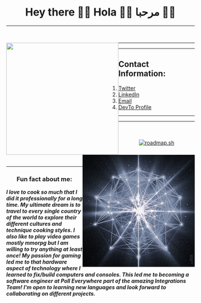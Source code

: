 <div align="center">
  <h1>Hey there 👋🏼 Hola 👋🏼 مرحبا 👋🏼</h1>
</div>

---
<br>

<div>
  <p>
    <img align="left" width="300" height="300" src="https://github.com/HadyM/HadyM/assets/74887720/e10e89ad-326a-4985-9161-7115ac5821af">
    <img align="right" width="300" height="300" src="https://github.com/HadyM/Intro-to-Terminal/blob/main/Assets/NIbp.gif"  title="Github">
  </p>
</div>

---
---

## Contact Information:
  <div>
    <ol>
      <li>
        <a href="https://twitter.com/Hady_Mohamed_87">Twitter</a>
      </li>
      <li>
        <a href="https://www.linkedin.com/in/hady-mohamed-swe">LinkedIn</a>
      </li>
      <li>
        <a href="mailto:devhady87@gmail.com">Email</a>
      </li>
      <li>
        <a href="https://dev.to/hadym">DevTo Profile</a>
      </li>
  </ol>
  </div>
  
---
---
<br>
<br>
<div align="center">
  <a href="https://roadmap.sh"><img src="https://api.roadmap.sh/v1-badge/wide/64ad8dd4424d6b250995569e?variant=dark" alt="roadmap.sh"/></a>
</div>
<br>
<br>

---
<div align="center">
  <h3>Fun fact about me:</h3>
</div>
 
<strong><em>I love to cook so much that I did it professionally for a long time. My ultimate dream is to travel to every single country of the world to explore their different cultures and technique cooking styles. 
I also like to play video games mostly mmorpg but I am willing to try anything at least once! My passion for gaming led me to that hardware aspect of technology where I learned to fix/build computers and consoles. This led me to becoming a software engineer at Poll Everywhere part of the amazing Integrations Team! I'm open to learning new languages and look forward to collaborating on different projects.</em></strong>
  





<!--
**HadyM/HadyM** is a ✨ _special_ ✨ repository because its `README.md` (this file) appears on your GitHub profile.

Here are some ideas to get you started:

- 🔭 I’m currently working on ...
- 🌱 I’m currently learning ...
- 👯 I’m looking to collaborate on ...
- 🤔 I’m looking for help with ...
- 💬 Ask me about ...
- 📫 How to reach me: ...
- 😄 Pronouns: ...
- ⚡ Fun fact: ...
-->
